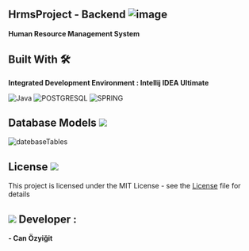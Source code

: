 ## HrmsProject - Backend ![image](https://user-images.githubusercontent.com/74922674/118663955-c41e6c80-b7f9-11eb-9b39-735ddd400187.png) 
   **Human Resource Management System**

 
## Built With 🛠️	

**Integrated Development Environment : Intellij IDEA Ultimate** 

![Java](https://img.shields.io/badge/Java-ED8B00?style=for-the-badge&logo=java&logoColor=white)
![POSTGRESQL](https://img.shields.io/badge/PostgreSQL-316192?style=for-the-badge&logo=postgresql&logoColor=white)
![SPRING](https://img.shields.io/badge/Spring-6DB33F?style=for-the-badge&logo=spring&logoColor=white)

##  Database Models <img src=https://github.com/canozyigiit/canozyigiit/blob/main/database.png>

![datebaseTables](https://github.com/canozyigiit/HrmsProject-Backend/blob/master/HrmsDB.png)

## License <img src="https://img.icons8.com/doodle/24/000000/document.png"/>
This project is licensed under the MIT License - see the [License](https://github.com/canozyigiit/HrmsProject-Backend/blob/master/LICENSE) file for details

##  <img src=https://github.com/canozyigiit/canozyigiit/blob/main/web-development%20.png> Developer : 
**- Can Özyiğit**

